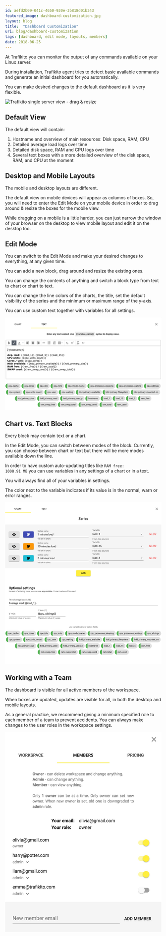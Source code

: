 ```yaml
---
id: aefd2b09-041c-4650-930e-3b818d01b343
featured_image: dashboard-customization.jpg
layout: blog
title:  "Dashboard Customization"
uri: blog/dashboard-customization
tags: [dashboard, edit mode, layouts, members]
date: 2018-06-25
---
```



At Trafikito you can monitor the <wiki>output</wiki> of any <wiki>commands</wiki> available on your Linux server. 

During installation, Trafikito <wiki>agent</wiki> tries to detect basic available commands and generate an <wiki>initial dashboard</wiki> for you automatically. 

<info>You can make desired changes to the default <wiki>dashboard</wiki> as it is very flexible.</info>

<!--more-->

<gif>![Trafikito single server view - drag & resize](../assets/img/blog/trafikito-dashboard-animated.gif)</gif>


Default View
------------

The default view will contain:

1.  Hostname and overview of main resources: Disk space, RAM, CPU
2.  Detailed average load logs over time
3.  Detailed disk space, RAM and CPU logs over time
4.  Several text boxes with a more detailed overview of the disk space, RAM, and CPU at the moment

Desktop and Mobile Layouts
--------------------------

The mobile and desktop <wiki>layouts</wiki> are different. 

The default view on mobile devices will appear as columns of boxes. So, you will need to enter the <wiki>Edit Mode</wiki> on your mobile device in order to drag around & resize the boxes for the mobile view.

<info>While dragging on a mobile is a little harder, you can just narrow the window of your browser on the desktop <wiki>to view mobile layout</wiki> and edit it on the desktop too.
</info>

Edit Mode
---------

You can switch to the <wiki>Edit Mode</wiki> and make your desired changes to everything, at any given time.

You can <wiki>add a new block</wiki>, drag around and resize the existing ones. 

You can <wiki>change the contents</wiki> of anything and switch a block type <wiki>from text to chart</wiki> or chart to text. 

You can change the <wiki>line colors</wiki> of the charts, the title, set the default visibility of the series and the minimum or maximum range of the y-axis. 

You can <wiki>use custom text</wiki> together with <wiki>variables</wiki> for all settings.


<gif>![Text box edit view at single server view](../assets/img/blog/dashboard-edit-text-box.gif)</gif>

Chart vs. Text Blocks
---------------------

Every block may contain <wiki>text or a chart</wiki>. 

In the <wiki>Edit Mode</wiki>, you can switch between modes of the block. Currently, you can choose between chart or text but there will be more modes available down the line. 

In order to have custom auto-updating titles like <code>RAM free: 1008.91 MB</code> you can use <wiki>variables</wiki> in any settings of a chart or in a text.

You will always find all of your <wiki>variables</wiki> in <wiki>settings</wiki>. 

The color next to the variable indicates if its value is in the <range-normal>normal</range-normal>, <range-warn>warn</range-warn> or <range-error>error</range-error> ranges.

<gif>![Text box edit view at single server view](../assets/img/blog/dashboard-edit-chart-box.gif)</gif>


Working with a Team
-------------------

The <wiki>dashboard</wiki> is visible for all active <wiki>members</wiki> of the <wiki>workspace</wiki>. 

When boxes are updated, updates are visible for all, in both the desktop and mobile <wiki>layouts</wiki>. 

<info>
As a general practice, we recommend giving a minimum specified role to each member of a team to prevent accidents. You can always make changes to the user roles in the workspace settings.
</info>

![Trafikito workspace members list](../assets/img/blog/trafikito-workspace-members-list.jpg)
